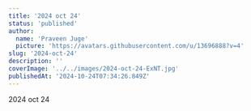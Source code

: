 ```yaml
---
title: '2024 oct 24'
status: 'published'
author:
  name: 'Praveen Juge'
  picture: 'https://avatars.githubusercontent.com/u/13696888?v=4'
slug: '2024-oct-24'
description: ''
coverImage: '../../images/2024-oct-24-ExNT.jpg'
publishedAt: '2024-10-24T07:34:26.849Z'
---
```


2024 oct 24